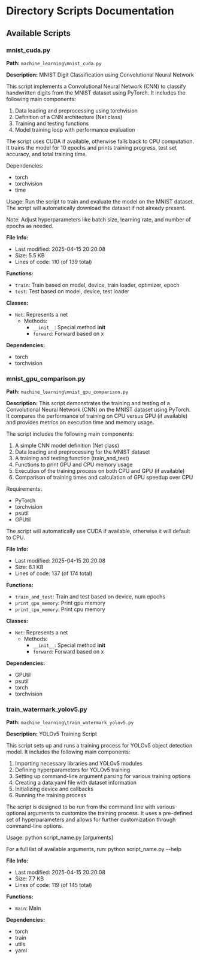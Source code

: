 # Directory Scripts Documentation


## Available Scripts


### mnist_cuda.py

**Path:** `machine_learning\mnist_cuda.py`

**Description:**
MNIST Digit Classification using Convolutional Neural Network

This script implements a Convolutional Neural Network (CNN) to classify handwritten digits
from the MNIST dataset using PyTorch. It includes the following main components:

1. Data loading and preprocessing using torchvision
2. Definition of a CNN architecture (Net class)
3. Training and testing functions
4. Model training loop with performance evaluation

The script uses CUDA if available, otherwise falls back to CPU computation.
It trains the model for 10 epochs and prints training progress, test set accuracy,
and total training time.

Dependencies:
- torch
- torchvision
- time

Usage:
Run the script to train and evaluate the model on the MNIST dataset.
The script will automatically download the dataset if not already present.

Note: Adjust hyperparameters like batch size, learning rate, and number of epochs as needed.


**File Info:**
- Last modified: 2025-04-15 20:20:08
- Size: 5.5 KB
- Lines of code: 110 (of 139 total)

**Functions:**
- `train`: Train based on model, device, train loader, optimizer, epoch
- `test`: Test based on model, device, test loader

**Classes:**
- `Net`: Represents a net
  - Methods:
    - `__init__`: Special method __init__
    - `forward`: Forward based on x

**Dependencies:**
- torch
- torchvision

### mnist_gpu_comparison.py

**Path:** `machine_learning\mnist_gpu_comparison.py`

**Description:**
This script demonstrates the training and testing of a Convolutional Neural Network (CNN) on the MNIST dataset using PyTorch.
It compares the performance of training on CPU versus GPU (if available) and provides metrics on execution time and memory usage.

The script includes the following main components:
1. A simple CNN model definition (Net class)
2. Data loading and preprocessing for the MNIST dataset
3. A training and testing function (train_and_test)
4. Functions to print GPU and CPU memory usage
5. Execution of the training process on both CPU and GPU (if available)
6. Comparison of training times and calculation of GPU speedup over CPU

Requirements:
- PyTorch
- torchvision
- psutil
- GPUtil

The script will automatically use CUDA if available, otherwise it will default to CPU.


**File Info:**
- Last modified: 2025-04-15 20:20:08
- Size: 6.1 KB
- Lines of code: 137 (of 174 total)

**Functions:**
- `train_and_test`: Train and test based on device, num epochs
- `print_gpu_memory`: Print gpu memory
- `print_cpu_memory`: Print cpu memory

**Classes:**
- `Net`: Represents a net
  - Methods:
    - `__init__`: Special method __init__
    - `forward`: Forward based on x

**Dependencies:**
- GPUtil
- psutil
- torch
- torchvision

### train_watermark_yolov5.py

**Path:** `machine_learning\train_watermark_yolov5.py`

**Description:**
YOLOv5 Training Script

This script sets up and runs a training process for YOLOv5 object detection model.
It includes the following main components:

1. Importing necessary libraries and YOLOv5 modules
2. Defining hyperparameters for YOLOv5 training
3. Setting up command-line argument parsing for various training options
4. Creating a data.yaml file with dataset information
5. Initializing device and callbacks
6. Running the training process

The script is designed to be run from the command line with various optional arguments
to customize the training process. It uses a pre-defined set of hyperparameters and
allows for further customization through command-line options.

Usage:
    python script_name.py [arguments]

For a full list of available arguments, run:
    python script_name.py --help


**File Info:**
- Last modified: 2025-04-15 20:20:08
- Size: 7.7 KB
- Lines of code: 119 (of 145 total)

**Functions:**
- `main`: Main

**Dependencies:**
- torch
- train
- utils
- yaml